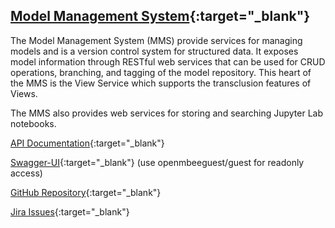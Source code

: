 ## [Model Management System](https://github.com/Open-MBEE/mms){:target="_blank"}

The Model Management System (MMS) provide services for managing models and is a version control system for structured data. It exposes model information through RESTful web services that can be used for CRUD operations, branching, and tagging of the model repository. This heart of the MMS is the View Service which supports the transclusion features of Views. 

The MMS also provides web services for storing and searching Jupyter Lab notebooks.

[API Documentation](https://mms.openmbee.org/alfresco/mms/index.html){:target="_blank"}

[Swagger-UI](https://mms.openmbee.org/alfresco/mms/swagger-ui/index.html){:target="_blank"} (use openmbeeguest/guest for readonly access)

[GitHub Repository](https://github.com/Open-MBEE/mms){:target="_blank"}

[Jira Issues](https://openmbee.atlassian.net/browse/MMS){:target="_blank"}